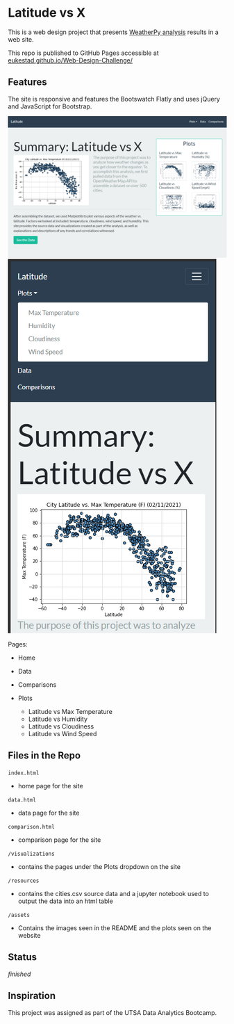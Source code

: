 # Latitude vs X
This is a web design project that presents [WeatherPy analysis](https://github.com/eukestad/python-api-challenge) results in a web site. 

This repo is published to GitHub Pages accessible at [eukestad.github.io/Web-Design-Challenge/](https://eukestad.github.io/Web-Design-Challenge/index.html)

## Features
The site is responsive and features the Bootswatch Flatly and uses jQuery and JavaScript for Bootstrap.

![homepage](/assets/pages/homepage.png)
![homepage responsive](/assets/pages/home-responsive.png)

Pages: 
* Home
* Data
* Comparisons
* Plots
  
  * Latitude vs Max Temperature
  * Latitude vs Humidity
  * Latitude vs Cloudiness
  * Latitude vs Wind Speed

## Files in the Repo

`index.html` 
* home page for the site

`data.html`
* data page for the site

`comparison.html`
* comparison page for the site

`/visualizations`
* contains the pages under the Plots dropdown on the site

`/resources`
* contains the cities.csv source data and a jupyter notebook used to output the data into an html table

`/assets`
* Contains the images seen in the README and the plots seen on the website

## Status
_finished_

## Inspiration
This project was assigned as part of the UTSA Data Analytics Bootcamp.





